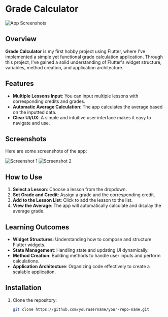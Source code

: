 # Grade Calculator

![App Screenshots](https://github.com/yourusername/your-repo-name/blob/main/path-to-image.png)

## Overview

**Grade Calculator** is my first hobby project using Flutter, where I've implemented a simple yet functional grade calculation application. Through this project, I've gained a solid understanding of Flutter's widget structure, variables, method creation, and application architecture.

## Features

- **Multiple Lessons Input**: You can input multiple lessons with corresponding credits and grades.
- **Automatic Average Calculation**: The app calculates the average based on the inputted data.
- **Clear UI/UX**: A simple and intuitive user interface makes it easy to navigate and use.

## Screenshots

Here are some screenshots of the app:

![Screenshot 1](https://github.com/yourusername/your-repo-name/blob/main/path-to-image-1.png)
![Screenshot 2](https://github.com/yourusername/your-repo-name/blob/main/path-to-image-2.png)

## How to Use

1. **Select a Lesson**: Choose a lesson from the dropdown.
2. **Set Grade and Credit**: Assign a grade and the corresponding credit.
3. **Add to the Lesson List**: Click to add the lesson to the list.
4. **View the Average**: The app will automatically calculate and display the average grade.

## Learning Outcomes

- **Widget Structures**: Understanding how to compose and structure Flutter widgets.
- **State Management**: Handling state and updating UI dynamically.
- **Method Creation**: Building methods to handle user inputs and perform calculations.
- **Application Architecture**: Organizing code effectively to create a scalable application.

## Installation

1. Clone the repository:

   ```bash
   git clone https://github.com/yourusername/your-repo-name.git
